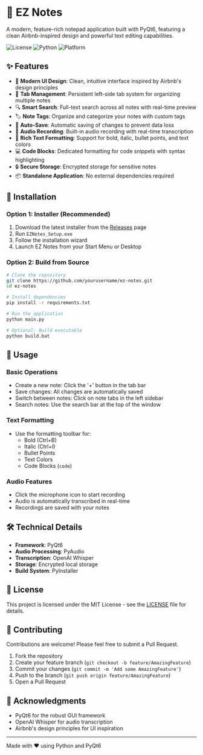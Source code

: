 # 📝 EZ Notes

A modern, feature-rich notepad application built with PyQt6, featuring a clean Airbnb-inspired design and powerful text editing capabilities.

![License](https://img.shields.io/badge/license-MIT-blue.svg)
![Python](https://img.shields.io/badge/python-3.8+-blue.svg)
![Platform](https://img.shields.io/badge/platform-Windows-lightgrey.svg)

## ✨ Features

- 🎨 **Modern UI Design**: Clean, intuitive interface inspired by Airbnb's design principles
- 📑 **Tab Management**: Persistent left-side tab system for organizing multiple notes
- 🔍 **Smart Search**: Full-text search across all notes with real-time preview
- 🏷️ **Note Tags**: Organize and categorize your notes with custom tags
- 💾 **Auto-Save**: Automatic saving of changes to prevent data loss
- 🎤 **Audio Recording**: Built-in audio recording with real-time transcription
- 📝 **Rich Text Formatting**: Support for bold, italic, bullet points, and text colors
- 💻 **Code Blocks**: Dedicated formatting for code snippets with syntax highlighting
- 🔒 **Secure Storage**: Encrypted storage for sensitive notes
- 📦 **Standalone Application**: No external dependencies required

## 🚀 Installation

### Option 1: Installer (Recommended)
1. Download the latest installer from the [Releases](../../releases) page
2. Run `EZNotes_Setup.exe`
3. Follow the installation wizard
4. Launch EZ Notes from your Start Menu or Desktop

### Option 2: Build from Source
```bash
# Clone the repository
git clone https://github.com/yourusername/ez-notes.git
cd ez-notes

# Install dependencies
pip install -r requirements.txt

# Run the application
python main.py

# Optional: Build executable
python build.bat
```

## 🎯 Usage

### Basic Operations
- Create a new note: Click the '+' button in the tab bar
- Save changes: All changes are automatically saved
- Switch between notes: Click on note tabs in the left sidebar
- Search notes: Use the search bar at the top of the window

### Text Formatting
- Use the formatting toolbar for:
  - Bold (Ctrl+B)
  - Italic (Ctrl+I)
  - Bullet Points
  - Text Colors
  - Code Blocks (```code```)

### Audio Features
- Click the microphone icon to start recording
- Audio is automatically transcribed in real-time
- Recordings are saved with your notes

## 🛠️ Technical Details

- **Framework**: PyQt6
- **Audio Processing**: PyAudio
- **Transcription**: OpenAI Whisper
- **Storage**: Encrypted local storage
- **Build System**: PyInstaller

## 📄 License

This project is licensed under the MIT License - see the [LICENSE](LICENSE.txt) file for details.

## 🤝 Contributing

Contributions are welcome! Please feel free to submit a Pull Request.

1. Fork the repository
2. Create your feature branch (`git checkout -b feature/AmazingFeature`)
3. Commit your changes (`git commit -m 'Add some AmazingFeature'`)
4. Push to the branch (`git push origin feature/AmazingFeature`)
5. Open a Pull Request

## 🙏 Acknowledgments

- PyQt6 for the robust GUI framework
- OpenAI Whisper for audio transcription
- Airbnb's design principles for UI inspiration

---
Made with ❤️ using Python and PyQt6 